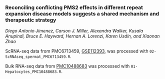 ### Reconciling conflicting PMS2 effects in different repeat expansion disease models suggests a shared mechanism and therapeutic strategy
_Diego Antonio Jimenez, Carson J. Miller, Alexandra Walker, Kusala Anupindi, Bruce E. Hayward, Hernan A. Lorenzi, Karen Usdin, and Xiaonan Zhao_

ScRNA-seq data from PMC6713459, [GSE112393](https://ftp.ncbi.nlm.nih.gov/geo/series/GSE112nnn/GSE112393/suppl/GSE112393_MergedAdultMouseST25%5FDGE.txt.gz), was processed with `02-ScRNAseq_spermat_PMC6713459.R`.

Bulk RNA-seq data from [PMC10488683](https://digital.lib.washington.edu/researchworks/bitstreams/74b92b66-3445-4bbf-b2f6-db714bcf0241/download) was processed with `01-Hepatocytes_PMC10488683.R`.  
